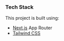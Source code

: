 ### Tech Stack

This project is built using:

- [Next.js](https://beta.nextjs.org/) App Router
- [Tailwind CSS](https://tailwindcss.com/)
